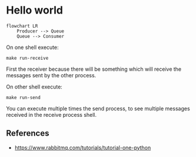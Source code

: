 # Hello world

```mermaid
flowchart LR
    Producer --> Queue
    Queue --> Consumer
```

On one shell execute:

    make run-receive

First the receiver because there will be something which will
receive the messages sent by the other process.

On other shell execute:

    make run-send

You can execute multiple times the send process, to see multiple
messages received in the receive process shell.


## References

* https://www.rabbitmq.com/tutorials/tutorial-one-python
